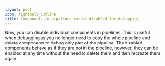 ```yaml
---
layout: post
icon: lightbulb_outline
title: Components in pipelines can be disabled for debugging
---
```


Now, you can disable individual components in pipelines.
This is useful when debugging as you no longer need to copy the whole pipeline and delete components to debug only part of the pipeline.
The disabled components behave as if they are not in the pipeline, however, they can be enabled at any time without the need to delete them and then recreate them again.
